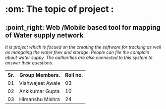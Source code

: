 <h1>
  :om: The topic of project : 
</h1>
<h2> :point_right: Web /Mobile based tool for mapping of Water supply network</h2>
<p><i>
  It is project which is focued on the creating the software for tracking as well as mangaing the water flow and storage. People can file the complain about water suppy. The authorities are also connected to this system to answer their questions. 
</i></p>
<table>
  <tr>
    <th>Sr.</th>
    <th>Group Members.</th>
    <th>Roll no.</th>
  </tr>
  <tr>
    <td>01</td>
    <td>Vishwajeet Awale</td>
    <td>03</td>
  </tr>
  <tr>
    <td>02</td>
    <td>Ankikumar Gupta</td>
    <td>10</td>
  </tr>
  <tr>
    <td>03</td>
    <td>Himanshu Mishra</td>
    <td>24</td>
  </tr> 
</table>


